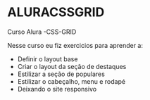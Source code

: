# ALURACSSGRID
Curso Alura -CSS-GRID 

Nesse curso eu fiz exercicios para  aprender a:  

<ul>
<li>Definir o layout base </li>
<li>Criar o layout da seção de destaques</li>
<li>Estilizar a seção de populares</li>
<li>Estilizar o cabeçalho, menu e rodapé</li>
<li>Deixando o site responsivo</li>
</ul>




